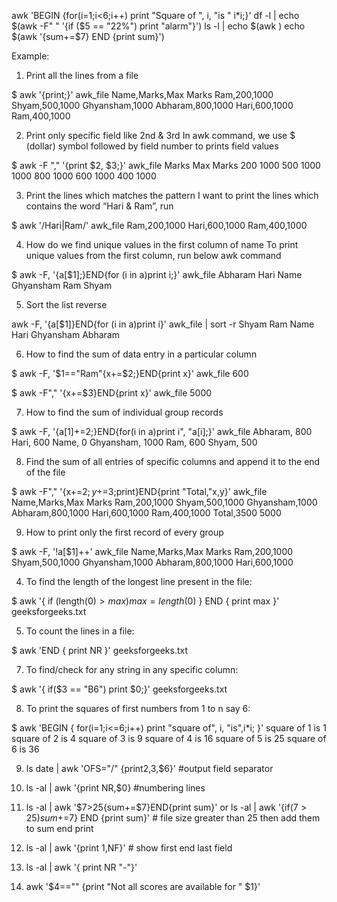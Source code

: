 awk 'BEGIN {for(i=1;i<6;i++) print "Square of ", i, "is " i*i;}'
df -l | echo $(awk -F" " '{if ($5 == "22%") print "alarm"}')
ls -l | echo $(awk )
echo $(awk '{sum+=$7} END {print sum}')

Example:
1) Print all the lines from a file

$ awk '{print;}' awk_file
Name,Marks,Max Marks
Ram,200,1000
Shyam,500,1000
Ghyansham,1000
Abharam,800,1000
Hari,600,1000
Ram,400,1000

2) Print only specific field like 2nd & 3rd
In awk command, we use $ (dollar) symbol followed by field number to prints field values

$ awk -F "," '{print $2, $3;}' awk_file
Marks Max Marks
200 1000
500 1000
1000
800 1000
600 1000
400 1000

3) Print the lines which matches the pattern
I want to print the lines which contains the word “Hari & Ram”, run

$ awk '/Hari|Ram/' awk_file
Ram,200,1000
Hari,600,1000
Ram,400,1000

4) How do we find unique values in the first column of name
To print unique values from the first column, run below awk command

$ awk -F, '{a[$1];}END{for (i in a)print i;}' awk_file
Abharam
Hari
Name
Ghyansham
Ram
Shyam

5) Sort the list reverse

awk -F, '{a[$1]}END{for (i in a)print i}' awk_file | sort -r
Shyam
Ram
Name
Hari
Ghyansham
Abharam

6)  How to find the sum of data entry in a particular column

$ awk -F, '$1=="Ram"{x+=$2;}END{print x}' awk_file
600

$ awk -F"," '{x+=$3}END{print x}' awk_file
5000

7)  How to find the sum of individual group records

$ awk -F, '{a[$1]+=$2;}END{for(i in a)print i", "a[i];}' awk_file
Abharam, 800
Hari, 600
Name, 0
Ghyansham, 1000
Ram, 600
Shyam, 500

8) Find the sum of all entries of specific columns and append it to the end of the file

$ awk -F"," '{x+=$2;y+=$3;print}END{print "Total,"x,y}' awk_file
Name,Marks,Max Marks
Ram,200,1000
Shyam,500,1000
Ghyansham,1000
Abharam,800,1000
Hari,600,1000
Ram,400,1000
Total,3500 5000

9) How to print only the first record of every group

$ awk -F, '!a[$1]++' awk_file
Name,Marks,Max Marks
Ram,200,1000
Shyam,500,1000
Ghyansham,1000
Abharam,800,1000
Hari,600,1000



4) To find the length of the longest line present in the file:  

$ awk '{ if (length($0) > max) max = length($0) } END { print max }' geeksforgeeks.txt

5) To count the lines in a file:  

$ awk 'END { print NR }' geeksforgeeks.txt 

7) To find/check for any string in any specific column:  

$ awk '{ if($3 == "B6") print $0;}' geeksforgeeks.txt

8) To print the squares of first numbers from 1 to n say 6:  

$ awk 'BEGIN { for(i=1;i<=6;i++) print "square of", i, "is",i*i; }' 
square of 1 is 1
square of 2 is 4
square of 3 is 9
square of 4 is 16
square of 5 is 25
square of 6 is 36


9) ls date | awk 'OFS="/" {print$2,$3,$6}' #output field separator

10)  ls -al | awk '{print NR,$0}   #numbering lines
11)  ls -al | awk '$7>25{sum+=$7}END{print sum}'
  or  ls -al | awk '{if($7>25) sum+=$7} END {print sum}'  # file size greater than 25 then add them to sum end print 

12) ls -al |  awk '{print $1,$NF}' # show first end last field
13) ls -al | awk '{ print NR "-"}'
14) awk '$4=="" {print "Not all scores are available for " $1}' 
